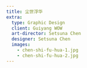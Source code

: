 ```yaml
---
title: 尘世浮华
extra:
  type: Graphic Design
  client: Guiyang WOW
  art-director: Setsuna Chen
  designer: Setsuna Chen
  images:
    - chen-shi-fu-hua-1.jpg
    - chen-shi-fu-hua-2.jpg
---
```

